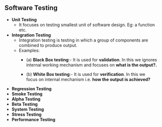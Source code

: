 
## Software Testing

- **Unit Testing** 
   - It focuses on testing smallest unit of software design. Eg: a function etc.
- **Integration Testing** 
   - Integration testing is testing in which a group of components are combined to produce output.
   - Examples:
      - (a) **Black Box testing**:- It is used for **validation**. 
        In this we ignores internal working mechanism and 
        focuses on **what is the output?.**

       - (b) **White Box testing**:- It is used for **verification**. 
         In this we focus on internal mechanism i.e.
         **how the output is achieved?**
- **Regression Testing**
- **Smoke Testing**
- **Alpha Testing**
- **Beta Testing**
- **System Testing** 
- **Stress Testing**
- **Performance Testing**
